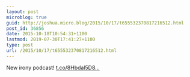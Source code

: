 ```yaml
---
layout: post
microblog: true
guid: http://joshua.micro.blog/2015/10/17/t655532370817216512.html
post_id: 36856
date: 2015-10-18T10:54:31+1100
lastmod: 2019-07-30T17:41:27+1100
type: post
url: /2015/10/17/t655532370817216512.html
---
```

New irony podcast! [t.co/8Hbdal5D8...](https://t.co/8Hbdal5D8i)
